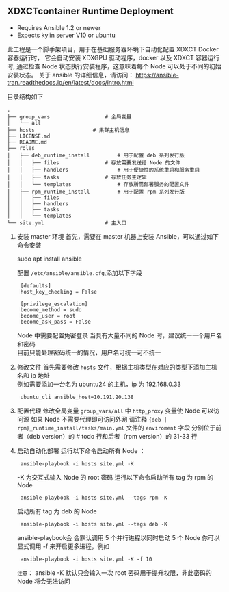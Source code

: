 ## XDXCTcontainer Runtime Deployment

- Requires Ansible 1.2 or newer
- Expects kylin server V10 or ubuntu

此工程是一个脚手架项目，用于在基础服务器环境下自动化配置 XDXCT Docker 容器运行时， 
它会自动安装 XDXGPU 驱动程序，docker 以及 XDXCT 容器运行时, 
通过检查 Node 状态执行安装程序，这意味着每个 Node 可以处于不同的初始安装状态。
关于 ansible 的详细信息，请访问：
https://ansible-tran.readthedocs.io/en/latest/docs/intro.html

目录结构如下
	
	.
	├── group_vars					# 全局变量
	│   └── all						
	├── hosts					# 集群主机信息
	├── LICENSE.md
	├── README.md
	├── roles						
	│   ├── deb_runtime_install			# 用于配置 deb 系列发行版
	│   │   ├── files				# 存放需要发送给 Node 的文件
	│   │   ├── handlers				# 用于便捷性的系统重启和服务重启
	│   │   ├── tasks				# 存放任务主逻辑
	│   │   └── templates				# 存放所需部署服务的配置文件
	│   ├── rpm_runtime_install			# 用于配置 rpm 系列发行版
	│   │   ├── files
	│   │   ├── handlers
	│   │   ├── tasks
	│   │   └── templates
	└── site.yml					# 主入口


1. 安装 master 环境
首先，需要在 master 机器上安装 Ansible，可以通过如下命令安装 

	sudo apt install ansible

	配置 `/etc/ansible/ansible.cfg`,添加以下字段

		[defaults]
		host_key_checking = False

		[privilege_escalation]
		become_method = sudo
		become_user = root
		become_ask_pass = False

	Node 中需要配置免密登录
	当具有大量不同的 Node 时，建议统一一个用户名和密码  
	目前只能处理密码统一的情况，用户名可统一可不统一

2. 修改文件
首先需要修改 `hosts` 文件，根据主机类型在对应的类型下添加主机名和 ip 地址  
	例如需要添加一台名为 ubuntu24 的主机，ip 为 192.168.0.33

		ubuntu_cli ansible_host=10.191.20.138

3. 配置代理
修改全局变量 `group_vars/all` 中 `http_proxy` 变量使 Node 可以访问源
如果 Node 不需要代理即可访问外网
请注释 `{deb | rpm}_runtime_install/tasks/main.yml` 文件的 `enviroment` 字段
分别位于前者（deb version）的 # todo 行和后者（rpm version）的 31-33 行

4. 启动自动化部署
	运行以下命令启动所有 Node ：

		ansible-playbook -i hosts site.yml -K

	-K 为交互式输入 Node 的 root 密码
	运行以下命令启动所有 tag 为 rpm 的 Node

		ansible-playbook -i hosts site.yml --tags rpm -K

	启动所有 tag 为 deb 的 Node
	
		ansible-playbook -i hosts site.yml --tags deb -K

	ansible-playbook会 会默认调用 5 个并行进程以同时启动 5 个 Node
	你可以显式调用 -f 来开启更多进程，例如

		ansible-playbook -i hosts site.yml -K -f 10

	`注意`： ansible -K 默认只会输入一次 root 密码用于提升权限，非此密码的 Node 将会无法访问
